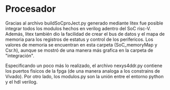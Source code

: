 # Procesador

Gracias al archivo buildSoCproJect.py generado mediante litex fue posible integrar todos los modulos hechos en verilog adentro del SoC risc-V. Además, litex también dio la facilidad de crear el bus de datos y el mapa de memoria para los registros de estatus y control de los perifericos. Los valores de memoria se encuentran en esta carpeta (SoC_memoryMap y Csr.h), aunque se mostró de una manera más grafica en la carpeta de "integración". 

Especificando un poco más lo realizado, el archivo nexys4ddr.py contiene los puertos fisicos de la fpga (de una manera analoga a los constrains de Vivado). Por otro lado, los modulos.py son la unión entre el entorno python y el hdl verilog.


